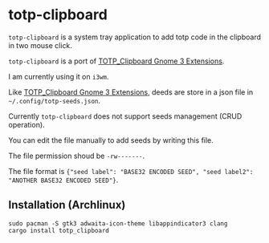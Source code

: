 # totp-clipboard

`totp-clipboard` is a system tray application to add totp code in the clipboard in two mouse click.


`totp-clipboard` is a port of [TOTP_Clipboard Gnome 3 Extensions](https://github.com/mardiros/TOTP_Clipboard-guillaume.gauvr.it).

I am currently using it on `i3wm`.


Like [TOTP_Clipboard Gnome 3 Extensions](https://github.com/mardiros/TOTP_Clipboard-guillaume.gauvr.it),
deeds are store in a json file in `~/.config/totp-seeds.json`.

Currently `totp-clipboard` does not support seeds management (CRUD operation).


You can edit the file manually to add seeds by writing this file.

The file permission shoud be `-rw-------`.

The file format is `{"seed label": "BASE32 ENCODED SEED", "seed label2": "ANOTHER BASE32 ENCODED SEED"}`.

## Installation (Archlinux)

```
sudo pacman -S gtk3 adwaita-icon-theme libappindicator3 clang
cargo install totp_clipboard
```
